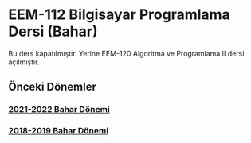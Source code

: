 # EEM-112 Bilgisayar Programlama Dersi (Bahar)


Bu ders kapatılmıştır. Yerine EEM-120 Algoritma ve Programlama II dersi açılmıştır.


## Önceki Dönemler

### [2021-2022 Bahar Dönemi](./21_22_Bahar/)

### [2018-2019 Bahar Dönemi](https://github.com/asenturk/eem112_18-19_Bahar)
